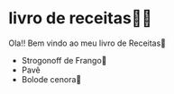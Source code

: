 # livro de receitas:man_cook:

Ola!! Bem vindo ao meu livro de Receitas:cake:

- Strogonoff de Frango:chicken:
- Pavê
- Bolode cenora:kiwi_fruit:

